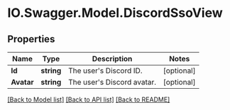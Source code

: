 # IO.Swagger.Model.DiscordSsoView
## Properties

Name | Type | Description | Notes
------------ | ------------- | ------------- | -------------
**Id** | **string** | The user&#39;s Discord ID. | [optional] 
**Avatar** | **string** | The user&#39;s Discord avatar. | [optional] 

[[Back to Model list]](../README.md#documentation-for-models) [[Back to API list]](../README.md#documentation-for-api-endpoints) [[Back to README]](../README.md)

